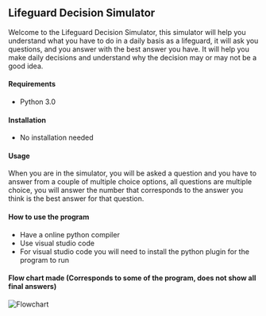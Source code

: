 ## Lifeguard Decision Simulator
Welcome to the Lifeguard Decision Simulator, this simulator will help you understand what you have to do in a daily basis as a lifeguard, it will ask you questions, and you answer with the best answer you have. It will help you make daily decisions and understand why the decision may or may not be a good idea.

#### Requirements
* Python 3.0

#### Installation
* No installation needed

#### Usage 
When you are in the simulator, you will be asked a question and you have to answer from a couple of multiple choice options, all questions are multiple choice, you will answer the number that corresponds to the answer you think is the best answer for that question.

#### How to use the program
* Have a online python compiler
* Use visual studio code
 * For visual studio code you will need to install the python plugin for the program to run  


#### Flow chart made (Corresponds to some of the program, does not show all final answers)
![Flowchart](https://imgur.com/a/mlEYmQO)
